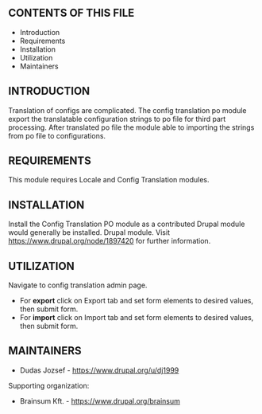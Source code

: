 CONTENTS OF THIS FILE
---------------------
 * Introduction
 * Requirements
 * Installation
 * Utilization
 * Maintainers

INTRODUCTION
------------
Translation of configs are complicated. The config translation po module export
the translatable configuration strings to po file for third part processing.
After translated po file the module able to importing the strings from po file
to configurations.

REQUIREMENTS
------------
This module requires Locale and Config Translation modules.

INSTALLATION
------------
Install the Config Translation PO module as a contributed Drupal module would
generally be installed.
Drupal module. Visit https://www.drupal.org/node/1897420 for further
information.

UTILIZATION
-----------
Navigate to config translation admin page.
* For **export** click on Export tab and set form elements to desired values,
 then submit form.
* For **import** click on Import tab and set form elements to desired values,
 then submit form.

MAINTAINERS
-----------
 * Dudas Jozsef - https://www.drupal.org/u/dj1999

Supporting organization:
 * Brainsum Kft. - https://www.drupal.org/brainsum
